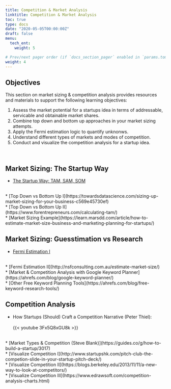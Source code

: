 ```yaml
---
title: Competition & Market Analysis
linktitle: Competition & Market Analysis
toc: true
type: docs
date: "2020-05-05T00:00:00Z"
draft: false
menu:
  tech_ent:
    weight: 5

# Prev/next pager order (if `docs_section_pager` enabled in `params.toml`)
weight: 4
---
```


## Objectives

This section on market sizing & competition analysis provides resources and materials to support the following learning objectives:
1. Assess the market potential for a startups idea in terms of addressable, servicable and obtainable market shares.
2. Combine top down and bottom up approaches in your market sizing attempts.
3. Apply the Fermi estimation logic to quantify unknonws.
4. Understand different types of markets and modes of competition.
5. Conduct and visualize the competition analysis for a startup idea.

<br/>

## Market Sizing: The Startup Way
* [The Startup Way: TAM, SAM, SOM](https://demigos.com/blog-post/how-a-startup-can-define-its-market-size/)
<br/>
* [Top Down vs Bottom Up I](https://towardsdatascience.com/sizing-up-market-sizing-for-your-business-c569e45730ef)
<br/>
* [Top Down vs Bottom Up II](https://www.forentrepreneurs.com/calculating-tam/)
<br/>
* [Market Sizing Example](https://learn.marsdd.com/article/how-to-estimate-market-size-business-and-marketing-planning-for-startups/) 

<br/>

## Market Sizing: Guesstimation vs Research
* [Fermi Estimation I](https://www.lesswrong.com/posts/PsEppdvgRisz5xAHG/fermi-estimates) 
<br/>
* [Fermi Estimation II](http://nsfconsulting.com.au/estimate-market-size/) 
<br/>
* [Market & Competition Analysis with Google Keyword Planner](https://ahrefs.com/blog/google-keyword-planner/)
<br/>
* [Other Free Keyword Planning Tools](https://ahrefs.com/blog/free-keyword-research-tools/)

<br/>

## Competition Analysis
* How Startups (Should) Craft a Competition Narrative (Peter Thiel):
<br/><br/>
{{< youtube 3Fx5Q8xGU8k >}}
<br/>
* [Market Types & Competition (Steve Blank)](https://guides.co/g/how-to-build-a-startup/3017)
<br/>
* [Visualize Competition I](http://www.startupshk.com/pitch-club-the-competion-slide-in-your-startup-pitch-deck/)
<br/>
* [Visualize Competition II](https://blogs.berkeley.edu/2013/11/11/a-new-way-to-look-at-competitors/)
<br/>
* [Visualize Competition III](https://www.edrawsoft.com/competition-analysis-charts.html)
<br/>

